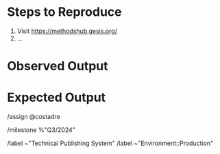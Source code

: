 # Steps to Reproduce

1. Visit https://methodshub.gesis.org/
2. ...

# Observed Output

# Expected Output

<!-- GitLab quick actions -->

/assign @costadre

/milestone %"Q3/2024"

/label ~"Technical Publishing System"
/label ~"Environment::Production"
